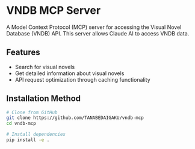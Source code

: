 # VNDB MCP Server

A Model Context Protocol (MCP) server for accessing the Visual Novel Database (VNDB) API. This server allows Claude AI to access VNDB data.

## Features

- Search for visual novels
- Get detailed information about visual novels
- API request optimization through caching functionality

## Installation Method

```bash
# Clone from GitHub
git clone https://github.com/TANABEDAIGAKU/vndb-mcp
cd vndb-mcp

# Install dependencies
pip install -e .
```
